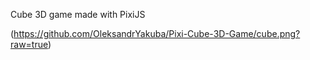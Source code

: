 Cube 3D game made with PixiJS

(https://github.com/OleksandrYakuba/Pixi-Cube-3D-Game/cube.png?raw=true)

